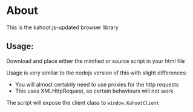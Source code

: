 # About
This is the kahoot.js-updated browser library

## Usage:
Download and place either the minified or source script in your html file

Usage is very similar to the nodejs version of this with slight differences:
- You will almost certainly need to use proxies for the http requests
- This uses XMLHttpRequest, so certain behaviours will not work.

The script will expose the client class to `window.KahootClient`
